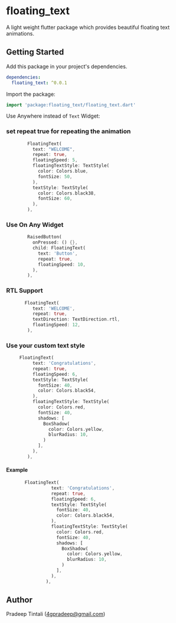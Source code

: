# floating_text

A light weight flutter package which provides beautiful floating text animations.

## Getting Started
Add this package in your project's dependencies.

```yaml
dependencies:
  floating_text: ^0.0.1
```

Import the package:

```dart
import 'package:floating_text/floating_text.dart'
```

Use Anywhere instead of <code>Text</code> Widget:

### set repeat true for repeating the animation

```dart
        FloatingText(
          text: "WELCOME",
          repeat: true,
          floatingSpeed: 5,
          floatingTextStyle: TextStyle(
            color: Colors.blue,
            fontSize: 50,
          ),
          textStyle: TextStyle(
            color: Colors.black38,
            fontSize: 60,
          ),
        ),
```

### Use On Any Widget

```dart
        RaisedButton(
          onPressed: () {},
          child: FloatingText(
            text: 'Button',
            repeat: true,
            floatingSpeed: 10,
          ),
        ),
```

### RTL Support

```dart
       FloatingText(
          text: 'WELCOME',
          repeat: true,
          textDirection: TextDirection.rtl,
          floatingSpeed: 12,
        ),
```
### Use your custom text style

```dart
     FloatingText(
          text: 'Congratulations',
          repeat: true,
          floatingSpeed: 6,
          textStyle: TextStyle(
            fontSize: 40,
            color: Colors.black54,
          ),
          floatingTextStyle: TextStyle(
            color: Colors.red,
            fontSize: 40,
            shadows: [
              BoxShadow(
                color: Colors.yellow,
                blurRadius: 10,
              )
            ],
          ),
        ),
```
#### Example

```dart
       FloatingText(
                 text: 'Congratulations',
                 repeat: true,
                 floatingSpeed: 6,
                 textStyle: TextStyle(
                   fontSize: 40,
                   color: Colors.black54,
                 ),
                 floatingTextStyle: TextStyle(
                   color: Colors.red,
                   fontSize: 40,
                   shadows: [
                     BoxShadow(
                       color: Colors.yellow,
                       blurRadius: 10,
                     )
                   ],
                 ),
               ),
```

## Author

Pradeep Tintali (4gpradeep@gmail.com)

